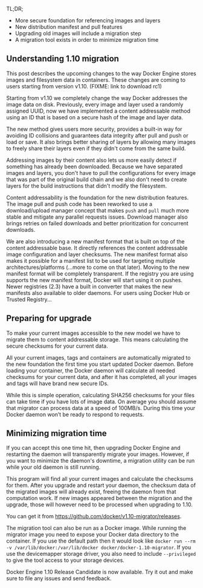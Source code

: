 TL;DR;

- More secure foundation for referencing images and layers
- New distribution manifest and pull features
- Upgrading old images will include a migration step
- A migration tool exists in order to minimize migration time

## Understanding 1.10 migration

This post describes the upcoming changes to the way Docker Engine stores images and filesystem data in containers. These changes are coming to users starting from version v1.10. (FIXME: link to download rc1)

Starting from v1.10 we completely change the way Docker  addresses the image data on disk. Previously, every image and layer used a randomly assigned UUID, now we have implemented a content addressable method using an ID that is based on a secure hash of the image and layer data.

The new method gives users more security, provides a built-in way for avoiding ID collisions and guarantees data integrity after pull and push or load or save. It also brings better sharing of layers by allowing many images to freely share their layers even if they didn't come from the same build.

Addressing images by their content also lets us more easily detect if something has already been downloaded. Because we have separated images and layers, you don't have to pull the configurations for every image that was part of the original build chain and we also don't need to create layers for the build instructions that didn't modify the filesystem.

Content addressability is the foundation for the new distribution features. The image pull and push code has been reworked to use a download/upload manager concept that makes `push` and `pull` much more stable and mitigate any parallel requests issues. Download manager also brings retries on failed downloads and better prioritization for concurrent downloads.

We are also introducing a new manifest format that is built on top of the content addressable base. It directly references the content addressable image configuration and layer checksums. The new manifest format also makes it possible for a manifest list to be used for targeting multiple architectures/platforms (...more to come on that later). Moving to the new manifest format will be completely transparent. If the registry you are using supports the new manifest format, Docker will start using it on pushes. Newer registries (2.3) have a built in converter that makes the new manifests also available to older daemons. For users using Docker Hub or Trusted Registry...

## Preparing for upgrade

To make your current images accessible to the new model we have to migrate them to content addressable storage. This means calculating the secure checksums for your current data.

All your current images, tags and containers are automatically migrated to the new foundation the first time you start updated Docker daemon. Before loading your container, the Docker daemon will calculate all needed checksums for your current data, and after it has completed, all your images and tags will have brand new secure IDs.

While this is simple operation, calculating SHA256 checksums for your files can take time if you have lots of image data. On average you should assume that migrator can process data at a speed of 100MB/s. During this time your Docker daemon won’t be ready to respond to requests.

## Minimizing migration time

If you can accept this one time hit, then upgrading Docker Engine and restarting the daemon will transparently migrate your images. However, if you want to minimize the daemon's downtime, a migration utility can be run while your old daemon is still running.

This program will find all your current images and calculate the checksums for them. After you upgrade and restart your daemon, the checksum data of the migrated images will already exist, freeing the daemon from that computation work. If new images appeared between the migration and the upgrade, those will however need to be processed when upgrading to 1.10.

You can get it from https://github.com/docker/v1.10-migrator/releases.

The migration tool can also be run as a Docker image. While running the migrator image you need to expose your Docker data directory to the container. If you use the default path then it would look like `docker run --rm -v /var/lib/docker:/var/lib/docker docker/docker-1.10-migrator`. If you use the devicemapper storage driver, you also need to include `--privileged` to give the tool access to your storage devices.

Docker Engine 1.10 Release Candidate is now available.  Try it out and make sure to file any issues and send feedback.
